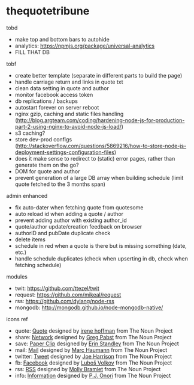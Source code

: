 thequotetribune
===============

tobd
* make top and bottom bars to autohide
* analytics: https://npmjs.org/package/universal-analytics
* FILL THAT DB

tobf
* create better template (separate in different parts to build the page)
* handle carriage return and links in quote txt
* clean data setting in quote and author
* monitor facebook access token
* db replications / backups
* autostart forever on server reboot
* nginx gzip, caching and static files handling (http://blog.argteam.com/coding/hardening-node-js-for-production-part-2-using-nginx-to-avoid-node-js-load/)
* s3 caching?
* store dev-prod configs (http://stackoverflow.com/questions/5869216/how-to-store-node-js-deployment-settings-configuration-files)
* does it make sense to redirect to (static) error pages, rather than generate them on the go?
* DOM for quote and author
* prevent generation of a large DB array when building schedule (limit quote fetched to the 3 months span)

admin enhanced
* fix auto-dater when fetching quote from quotesome
* auto reload id when adding a quote / author
* prevent adding author with existing author_id
* quote/author update/creation feedback on browser
* authorID and pubDate duplicate check
* delete items
* schedule in red when a quote is there but is missing something (date, etc.)
* handle schedule duplicates (check when upserting in db, check when fetching schedule)

modules
* twit: https://github.com/ttezel/twit
* request: https://github.com/mikeal/request
* rss: https://github.com/dylang/node-rss
* mongodb: http://mongodb.github.io/node-mongodb-native/

icons ref
* quote: <a href="http://thenounproject.com/noun/quote/#icon-No23118" target="_blank">Quote</a> designed by <a href="http://thenounproject.com/i" target="_blank">irene hoffman</a> from The Noun Project
* share: <a href="http://thenounproject.com/noun/network/#icon-No14269" target="_blank">Network</a> designed by <a href="http://thenounproject.com/gregpabst" target="_blank">Greg Pabst</a> from The Noun Project
* save: <a href="http://thenounproject.com/noun/paper-clip/#icon-No17647" target="_blank">Paper Clip</a> designed by <a href="http://thenounproject.com/tinyxl" target="_blank">Erin Standley</a> from The Noun Project
* mail: <a href="http://thenounproject.com/noun/mail/#icon-No994" target="_blank">Mail</a> designed by <a href="http://thenounproject.com/marchaumann" target="_blank">Marc Haumann</a> from The Noun Project
* twitter: <a href="http://thenounproject.com/noun/tweet/#icon-No16224" target="_blank">Tweet</a> designed by <a href="http://thenounproject.com/joe_harrison" target="_blank">Joe Harrison</a> from The Noun Project
* fb: <a href="http://thenounproject.com/noun/facebook/#icon-No20845" target="_blank">Facebook</a> designed by <a href="http://thenounproject.com/Luboš Volkov" target="_blank">Luboš Volkov</a> from The Noun Project
* rss: <a href="http://thenounproject.com/noun/rss/#icon-No16950" target="_blank">RSS</a> designed by <a href="http://thenounproject.com/mollybramlet" target="_blank">Molly Bramlet</a> from The Noun Project
* info: <a href="http://thenounproject.com/noun/information/#icon-No2824" target="_blank">Information</a> designed by <a href="http://thenounproject.com/somerandomdude" target="_blank">P.J. Onori</a> from The Noun Project